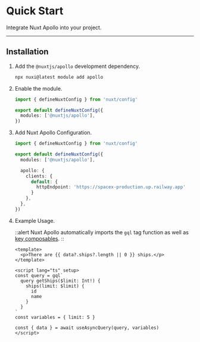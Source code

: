 # Quick Start

Integrate Nuxt Apollo into your project.

---

## Installation

1. Add the `@nuxtjs/apollo` development dependency.
    ```bash
    npx nuxi@latest module add apollo
    ```

2. Enable the module.

    ```ts [nuxt.config.ts]
    import { defineNuxtConfig } from 'nuxt/config'

    export default defineNuxtConfig({
      modules: ['@nuxtjs/apollo'],
    })
    ```

3. Add Nuxt Apollo Configuration.

    ```ts [nuxt.config.ts]
    import { defineNuxtConfig } from 'nuxt/config'

    export default defineNuxtConfig({
      modules: ['@nuxtjs/apollo'],

      apollo: {
        clients: {
          default: {
            httpEndpoint: 'https://spacex-production.up.railway.app'
          }
        },
      },
    })
    ```

4. Example Usage.

    ::alert
    Nuxt Apollo automatically imports the `gql` tag function as well as [key composables](/getting-started/composables).
    ::

    ```vue [app.vue]
    <template>
      <p>There are {{ data?.ships?.length || 0 }} ships.</p>
    </template>

    <script lang="ts" setup>
    const query = gql`
      query getShips($limit: Int!) {
        ships(limit: $limit) {
          id
          name
        }
      }
    `
    const variables = { limit: 5 }

    const { data } = await useAsyncQuery(query, variables)
    </script>
    ```
